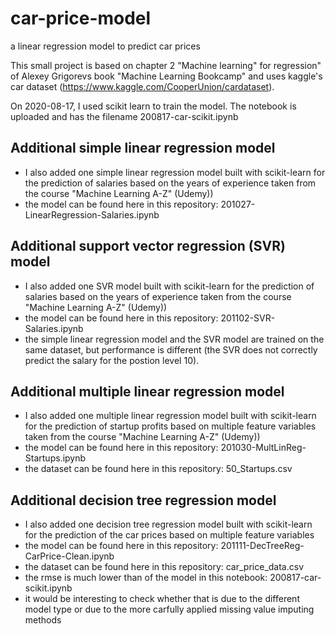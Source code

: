 # car-price-model
a linear regression model to predict car prices

This small project is based on chapter 2 "Machine learning" for regression" of Alexey Grigorevs book "Machine Learning Bookcamp" and uses kaggle's car dataset (https://www.kaggle.com/CooperUnion/cardataset).

On 2020-08-17, I used scikit learn to train the model. The notebook is uploaded and has the filename 200817-car-scikit.ipynb

## Additional simple linear regression model

- I also added one simple linear regression model built with scikit-learn for the prediction of salaries based on the years of experience taken from the course "Machine Learning A-Z" (Udemy))
- the model can be found here in this repository: 201027-LinearRegression-Salaries.ipynb

## Additional support vector regression (SVR) model

- I also added one SVR model built with scikit-learn for the prediction of salaries based on the years of experience taken from the course "Machine Learning A-Z" (Udemy))
- the model can be found here in this repository: 201102-SVR-Salaries.ipynb
- the simple linear regression model and the SVR model are trained on the same dataset, but performance is different (the SVR does not correctly predict the salary for the postion level 10). 


## Additional multiple linear regression model

- I also added one multiple linear regression model built with scikit-learn for the prediction of startup profits based on multiple feature variables taken from the course "Machine Learning A-Z" (Udemy))
- the model can be found here in this repository: 201030-MultLinReg-Startups.ipynb
- the dataset can be found here in this repository: 50_Startups.csv

## Additional decision tree regression model

- I also added one decision tree regression model built with scikit-learn for the prediction of the car prices based on multiple feature variables
- the model can be found here in this repository: 201111-DecTreeReg-CarPrice-Clean.ipynb
- the dataset can be found here in this repository: car_price_data.csv
- the rmse is much lower than of the model in this notebook: 200817-car-scikit.ipynb
- it would be interesting to check whether that is due to the different model type or due to the more carfully applied missing value imputing methods


